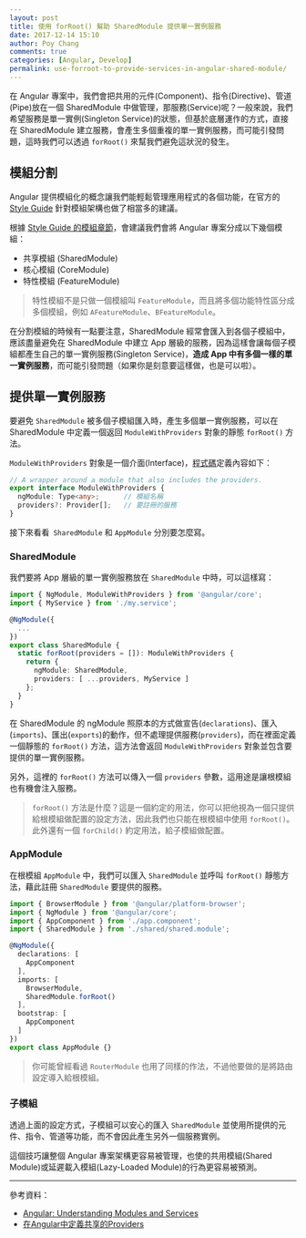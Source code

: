 ```yaml
---
layout: post
title: 使用 forRoot() 幫助 SharedModule 提供單一實例服務
date: 2017-12-14 15:10
author: Poy Chang
comments: true
categories: [Angular, Develop]
permalink: use-forroot-to-provide-services-in-angular-shared-module/
---
```

在 Angular 專案中，我們會把共用的元件(Component)、指令(Directive)、管道(Pipe)放在一個 SharedModule 中做管理，那服務(Service)呢？一般來說，我們希望服務是單一實例(Singleton Service)的狀態，但基於底層運作的方式，直接在 SharedModule 建立服務，會產生多個重複的單一實例服務，而可能引發問題，這時我們可以透過 `forRoot()` 來幫我們避免這狀況的發生。

## 模組分割

Angular 提供模組化的概念讓我們能輕鬆管理應用程式的各個功能，在官方的 [Style Guide](https://angular.io/guide/styleguide) 針對模組架構也做了相當多的建議。

根據 [Style Guide 的模組章節](https://angular.io/guide/styleguide#application-structure-and-ngmodules)，會建議我們會將 Angular 專案分成以下幾個模組：

* 共享模組 (SharedModule)
* 核心模組 (CoreModule)
* 特性模組 (FeatureModule)

>特性模組不是只做一個模組叫 `FeatureModule`，而且將多個功能特性區分成多個模組，例如 `AFeatureModule`、`BFeatureModule`。

在分割模組的時候有一點要注意，SharedModule 經常會匯入到各個子模組中，應該盡量避免在 SharedModule 中建立 App 層級的服務，因為這樣會讓每個子模組都產生自己的單一實例服務(Singleton Service)，**造成 App 中有多個一樣的單一實例服務**，而可能引發問題（如果你是刻意要這樣做，也是可以啦）。

## 提供單一實例服務

要避免 `SharedModule` 被多個子模組匯入時，產生多個單一實例服務，可以在 SharedModule 中定義一個返回 `ModuleWithProviders` 對象的靜態 `forRoot()` 方法。

`ModuleWithProviders` 對象是一個介面(Interface)，[程式碼](https://github.com/angular/angular/blob/b7a6f52d59c286ece0512fd407d4b9f2ffd9ae1d/packages/core/src/metadata/ng_module.ts#L18)定義內容如下：

```typescript
// A wrapper around a module that also includes the providers.
export interface ModuleWithProviders {
  ngModule: Type<any>;		// 模組名稱
  providers?: Provider[];	// 要註冊的服務
}
```

接下來看看` SharedModule` 和 `AppModule` 分別要怎麼寫。

### SharedModule

我們要將 App 層級的單一實例服務放在 `SharedModule` 中時，可以這樣寫：

```typescript
import { NgModule, ModuleWithProviders } from '@angular/core';
import { MyService } from './my.service';

@NgModule({
  ...
})
export class SharedModule {
  static forRoot(providers = []): ModuleWithProviders {
    return {
      ngModule: SharedModule,
      providers: [ ...providers, MyService ]
    };
  }
}
``` 

在 SharedModule 的 ngModule 照原本的方式做宣告(`declarations`)、匯入(`imports`)、匯出(`exports`)的動作，但不處理提供服務(`providers`)，而在裡面定義一個靜態的 `forRoot()` 方法，這方法會返回 `ModuleWithProviders` 對象並包含要提供的單一實例服務。

另外，這裡的 `forRoot()` 方法可以傳入一個 `providers` 參數，這用途是讓根模組也有機會注入服務。

>`forRoot()` 方法是什麼？這是一個約定的用法，你可以把他視為一個只提供給根模組做配置的設定方法，因此我們也只能在根模組中使用 `forRoot()`。此外還有一個 `forChild()` 約定用法，給子模組做配置。

### AppModule

在根模組 `AppModule` 中，我們可以匯入 `SharedModule` 並呼叫 `forRoot()` 靜態方法，藉此註冊 `SharedModule` 要提供的服務。

```typescript
import { BrowserModule } from '@angular/platform-browser';
import { NgModule } from '@angular/core';
import { AppComponent } from './app.component';
import { SharedModule } from './shared/shared.module';

@NgModule({
  declarations: [
    AppComponent
  ],
  imports: [
    BrowserModule,
    SharedModule.forRoot()
  ],
  bootstrap: [
    AppComponent
  ]
})
export class AppModule {}
```

>你可能曾經看過 `RouterModule` 也用了同樣的作法，不過他要做的是將路由設定導入給根模組。

### 子模組

透過上面的設定方式，子模組可以安心的匯入 `SharedModule` 並使用所提供的元件、指令、管道等功能，而不會因此產生另外一個服務實例。

這個技巧讓整個 Angular 專案架構更容易被管理，也使的共用模組(Shared Module)或延遲載入模組(Lazy-Loaded Module)的行為更容易被預測。

----------

參考資料：

* [Angular: Understanding Modules and Services](https://medium.com/@michelestieven/organizing-angular-applications-f0510761d65a)
* [在Angular中定義共享的Providers](http://www.bijishequ.com/detail/460120)

